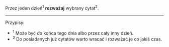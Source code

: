 Przez jeden dzień<sup>1</sup> **rozważaj** wybrany cytat<sup>2</sup>.

---
Przypisy:

- <sup>1</sup> Może być do końca tego dnia albo przez cały inny dzień.
- <sup>2</sup> Do posiadanych już cytatów warto wracać i rozważać je co jakiś czas.
